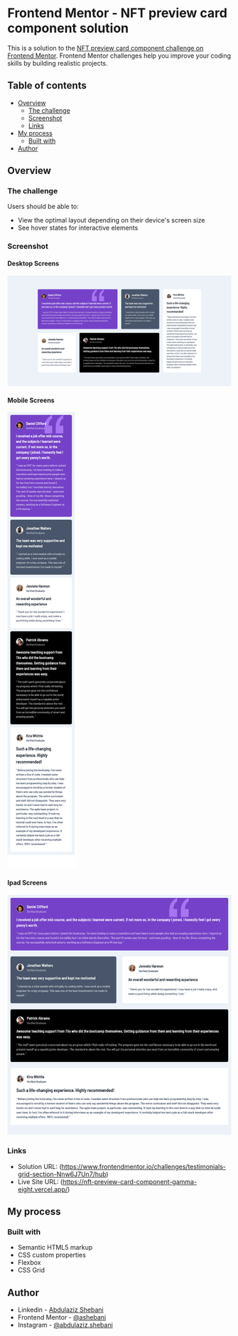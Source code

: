# Frontend Mentor - NFT preview card component solution

This is a solution to the [NFT preview card component challenge on Frontend Mentor](https://www.frontendmentor.io/challenges/testimonials-grid-section-Nnw6J7Un7/hub). Frontend Mentor challenges help you improve your coding skills by building realistic projects.

## Table of contents

- [Overview](#overview)
  - [The challenge](#the-challenge)
  - [Screenshot](#screenshot)
  - [Links](#links)
- [My process](#my-process)
  - [Built with](#built-with)
- [Author](#author)

## Overview

### The challenge

Users should be able to:

- View the optimal layout depending on their device's screen size
- See hover states for interactive elements

### Screenshot

#### Desktop Screens

![screenshot](./screenshot-desktop.png)

#### Mobile Screens

![screenshot](./screenshot-mobile.png)

#### Ipad Screens

![screenshot](./screenshot-ipad.png)

### Links

- Solution URL: (https://www.frontendmentor.io/challenges/testimonials-grid-section-Nnw6J7Un7/hub)
- Live Site URL: (https://nft-preview-card-component-gamma-eight.vercel.app/)

## My process

### Built with

- Semantic HTML5 markup
- CSS custom properties
- Flexbox
- CSS Grid

## Author

- Linkedin - [Abdulaziz Shebani](https://www.linkedin.com/in/abdulazizshebani/)
- Frontend Mentor - [@ashebani](https://www.frontendmentor.io/profile/ashebani)
- Instagram - [@abdulaziz.shebani](https://www.instagram.com/abdulaziz.shebani/)

